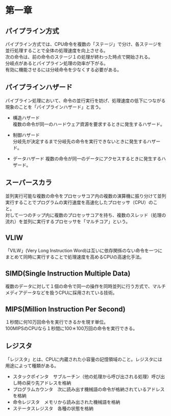 # 第一章
## パイプライン方式
パイプライン方式では、CPU命令を複数の「ステージ」で分け、各ステージを並行処理することで全体の処理速度を向上させる。  
次の命令は、前の命令のステージ１の処理が終わった時点で開始される。  
分岐点があるとパイプライン処理の効率が下がる。  
有効に機能させるには分岐命令を少なくする必要がある。

## パイプラインハザード
パイブライン処理において、命令の並行実行を妨げ、処理速度の低下につながる現象のことを「パイプラインハザード」と言う。
  
- 構造ハザード  
複数の命令が同一のハードウェア資源を要求するときに発生するハザード。  
  
- 制御ハザード  
分岐先が決定するまで分岐先の命令を実行できないときに発生するハザード。  
  
- データハザード
複数の命令が同一のデータにアクセスするときに発生するハザード。 

## スーパースカラ
並列実行可能な複数の命令をプロセッサコア内の複数の演算機に振り分けて並列実行することでプログラムの実行速度を高速化したプロセッサ（CPU）のこと。  
対して一つのチップ内に複数のプロセッサコアを持ち、複数のスレッド（処理の流れ）を並列に実行するプロセッサを「マルチコア」という。

## VLIW
「VILW」(Very Long Instruction Word)は互いに依存関係のない命令を一つにまとめて同時に実行することで処理速度を高めるCPUの高速化手法。
## SIMD(Single Instruction Multiple Data)
複数のデータに対して１個の命令で同一の操作を同時並列に行う方式で、マルチメディアデータなどを扱うCPUに採用されている技術。  

## MIPS(Million Instruction Per Second)  
１秒間に何10万回命令を実行できるかを現す単位。  
100MIPSのCPUなら１秒間に100＊100万回の命令を実行できる。  

## レジスタ
「レジスタ」とは、CPUに内蔵された小容量の記憶領域のこと。レジスタには用途によって種類がある。  

- スタックポインタ　サブルーチン（他の処理から呼び出される処理）呼び出し時の戻り先アドレスを格納
- プログラムカウンタ　次に読み出す機械語の命令が格納されているアドレスを格納  
- 命令レジスタ　メモリから読み出された機械語を格納  
- ステータスレジスタ　各種の状態を格納

